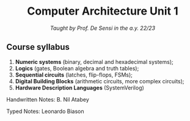 <h1 align="center">Computer Architecture Unit 1</h1>
<p align="center"><i>Taught by Prof. De Sensi in the a.y. 22/23</i></p>

## Course syllabus

1. **Numeric systems** (binary, decimal and hexadecimal systems);
2. **Logics** (gates, Boolean algebra and truth tables);
3. **Sequential circuits** (latches, flip-flops, FSMs);
4. **Digital Building Blocks** (arithmetic circuits, more complex circuits);
5. **Hardware Description Languages** (SystemVerilog)


Handwritten Notes: B. Nil Atabey

Typed Notes: Leonardo Biason
